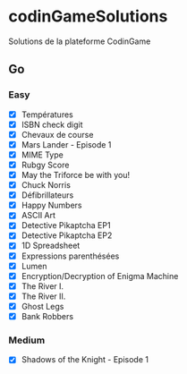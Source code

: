 # codinGameSolutions
Solutions de la plateforme CodinGame

## Go

### Easy
-  [x] Températures
-  [x] ISBN check digit
-  [x] Chevaux de course
-  [x] Mars Lander - Episode 1
-  [x] MIME Type
-  [x] Rubgy Score
-  [x] May the Triforce be with you!
-  [x] Chuck Norris
-  [x] Défibrillateurs
-  [x] Happy Numbers
-  [x] ASCII Art
-  [x] Detective Pikaptcha EP1
-  [x] Detective Pikaptcha EP2
-  [x] 1D Spreadsheet
-  [x] Expressions parenthésées
-  [x] Lumen
-  [x] Encryption/Decryption of Enigma Machine
-  [x] The River I.
-  [x] The River II.
-  [x] Ghost Legs
-  [x] Bank Robbers

### Medium
-  [x] Shadows of the Knight - Episode 1
